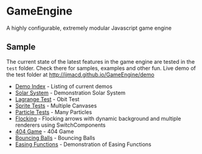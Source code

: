 GameEngine
==========

A highly configurable, extremely modular Javascript game engine

Sample
------

The current state of the latest features in the game engine are tested in the `test` folder.
Check there for samples, examples and other fun.
Live demo of the test folder at http://ijmacd.github.io/GameEngine/demo

* [Demo Index](http://ijmacd.github.io/GameEngine/demo/) - Listing of current demos
* [Solar System](http://ijmacd.github.io/GameEngine/demo/solar/) - Demonstration Solar System
* [Lagrange Test](http://ijmacd.gihub.io/GameEngine/demo/lagrange/) - Obit Test
* [Sprite Tests](http://ijmacd.gihub.io/GameEngine/demo/sprites/) - Multiple Canvases
* [Particle Tests](http://ijmacd.gihub.io/GameEngine/demo/particles/) - Many Particles
* [Flocking](http://ijmacd.gihub.io/GameEngine/demo/flocking/) - Flocking arrows with dynamic background and multiple renderers using SwitchComponents
* [404 Game](http://ijmacd.gihub.io/GameEngine/demo/ilearner404/) - 404 Game
* [Bouncing Balls](http://ijmacd.gihub.io/GameEngine/demo/balls/) - Bouncing Balls
* [Easing Functions](http://ijmacd.gihub.io/GameEngine/demo/easing/) - Demonstration of Easing Functions
